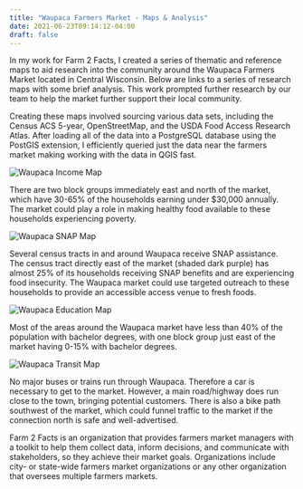 ```yaml
---
title: "Waupaca Farmers Market - Maps & Analysis"
date: 2021-06-23T09:14:12-04:00
draft: false
---
```


In my work for Farm 2 Facts, I created a series of thematic and reference maps to aid research into the community around the Waupaca Farmers Market located in Central Wisconsin. Below are links to a series of research maps with some brief analysis. This work prompted further research by our team to help the market further support their local community.

Creating these maps involved sourcing various data sets, including the Census ACS 5-year, OpenStreetMap, and the USDA Food Access Research Atlas. After loading all of the data into a PostgreSQL database using the PostGIS extension, I efficiently queried just the data near the farmers market making working with the data in QGIS fast.

![Waupaca Income Map](/img/waupaca/waupaca_income.png)

There are two block groups immediately east and north of the market, which have 30-65% of the households earning under $30,000 annually. The market could play a role in making healthy food available to these households experiencing poverty.

![Waupaca SNAP Map](/img/waupaca/waupaca_snap.png)

Several census tracts in and around Waupaca receive SNAP assistance. The census tract directly east of the market (shaded dark purple) has almost 25% of its households receiving SNAP benefits and are experiencing food insecurity. The Waupaca market could use targeted outreach to these households to provide an accessible access venue to fresh foods.

![Waupaca Education Map](/img/waupaca/waupaca_education.png)

Most of the areas around the Waupaca market have less than 40% of the population with bachelor degrees, with one block group just east of the market having 0-15% with bachelor degrees.

![Waupaca Transit Map](/img/waupaca/waupaca_transit.png)

No major buses or trains run through Waupaca. Therefore a car is necessary to get to the market. However, a main road/highway does run close to the town, bringing potential customers. There is also a bike path southwest of the market, which could funnel traffic to the market if the connection north is safe and well-advertised.

Farm 2 Facts is an organization that provides farmers market managers with a toolkit to help them collect data, inform decisions, and communicate with stakeholders, so they achieve their market goals. Organizations include city- or state-wide farmers market organizations or any other organization that oversees multiple farmers markets.


